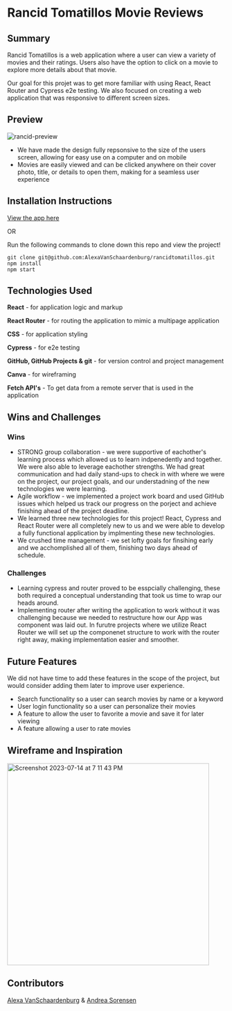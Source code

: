 # Rancid Tomatillos Movie Reviews

## Summary
  Rancid Tomatillos is a web application where a user can view a variety of movies and their ratings. Users also have the option to click on a movie to explore more details about that movie. 

  Our goal for this projet was to get more familiar with using React, React Router and Cypress e2e testing. We also focused on creating a web application that was responsive to different screen sizes.

## Preview
![rancid-preview](https://github.com/AlexaVanSchaardenburg/rancidtomatillos/assets/125763236/10fae5b8-00c3-4563-b5ab-44eb304e0ff5)

- We have made the design fully repsonsive to the size of the users screen, allowing for easy use on a computer and on mobile
- Movies are easily viewed and can be clicked anywhere on their cover photo, title, or details to open them, making for a seamless user experience


## Installation Instructions
[View the app here](https://rancidtomatillos-seven.vercel.app/)

OR

Run the following commands to clone down this repo and view the project!
```
git clone git@github.com:AlexaVanSchaardenburg/rancidtomatillos.git
npm install
npm start
```

## Technologies Used
  **React** - for application logic and markup
  
  **React Router** - for routing the application to mimic a multipage application
  
  **CSS** - for application styling
  
  **Cypress** - for e2e testing
  
  **GitHub, GitHub Projects & git** - for version control and project management
  
  **Canva** - for wireframing
  
  **Fetch API's** - To get data from a remote server that is used in the application

## Wins and Challenges
### Wins 
- STRONG group collaboration - we were supportive of eachother's learning process which allowed us to learn indpenedently and together. We were also able to leverage eachother strengths. We had great communication and had daily stand-ups to check in with where we were on the project, our project goals, and our understadning of the new technologies we were learning. 
- Agile workflow - we implemented a project work board and used GitHub issues which helped us track our progress on the porject and achieve finishing ahead of the project deadline. 
- We learned three new technologies for this project! React, Cypress and React Router were all completely new to us and we were able to develop a fully functional application by implmenting these new technologies.
- We crushed time management - we set lofty goals for finsihing early and we acchomplished all of them, finishing two days ahead of schedule.

### Challenges
- Learning cypress and router proved to be esspcially challenging, these both required a conceptual understanding that took us time to wrap our heads around.
- Implementing router after writing the application to work without it was challenging because we needed to restructure how our App was component was laid out. In furutre projects where we utilize React Router we will set up the componenet structure to work with the router right away, making implementation easier and smoother.  

## Future Features
We did not have time to add these features in the scope of the project, but would consider adding them later to improve user experience. 
- Search functionality so a user can search movies by name or a keyword
- User login functionality so a user can personalize their movies
- A feature to allow the user to favorite a movie and save it for later viewing
- A feature allowing a user to rate movies

## Wireframe and Inspiration
<img width="466" alt="Screenshot 2023-07-14 at 7 11 43 PM" src="https://github.com/AlexaVanSchaardenburg/rancidtomatillos/assets/125763236/b24d2916-1bbf-4811-8bce-00205ac5b946">

## Contributors
[Alexa VanSchaardenburg](https://github.com/AlexaVanSchaardenburg) &
[Andrea Sorensen](https://github.com/andreasorensen)
  

